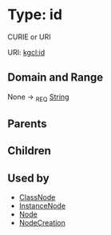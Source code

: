 
# Type: id


CURIE or URI

URI: [kgcl:id](http://w3id.org/kgclid)


## Domain and Range

None ->  <sub>REQ</sub> [String](types/String.md)

## Parents


## Children


## Used by

 * [ClassNode](ClassNode.md)
 * [InstanceNode](InstanceNode.md)
 * [Node](Node.md)
 * [NodeCreation](NodeCreation.md)
